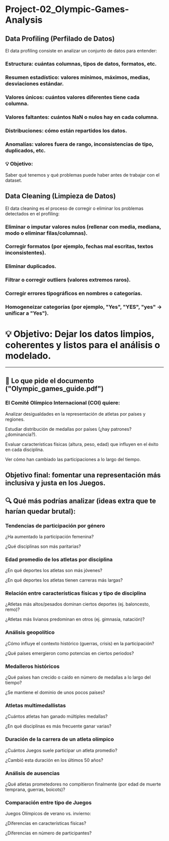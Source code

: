 # Project-02_Olympic-Games-Analysis

## Data Profiling (Perfilado de Datos)
El data profiling consiste en analizar un conjunto de datos para entender:

### Estructura: cuántas columnas, tipos de datos, formatos, etc.

### Resumen estadístico: valores mínimos, máximos, medias, desviaciones estándar.

### Valores únicos: cuántos valores diferentes tiene cada columna.

### Valores faltantes: cuántos NaN o nulos hay en cada columna.

### Distribuciones: cómo están repartidos los datos.

### Anomalías: valores fuera de rango, inconsistencias de tipo, duplicados, etc.

### 💡 Objetivo: 
Saber qué tenemos y qué problemas puede haber antes de trabajar con el dataset.


## Data Cleaning (Limpieza de Datos)
El data cleaning es el proceso de corregir o eliminar los problemas detectados en el profiling:

### Eliminar o imputar valores nulos (rellenar con media, mediana, modo o eliminar filas/columnas).

### Corregir formatos (por ejemplo, fechas mal escritas, textos inconsistentes).

### Eliminar duplicados.

### Filtrar o corregir outliers (valores extremos raros).

### Corregir errores tipográficos en nombres o categorías.

### Homogeneizar categorías (por ejemplo, "Yes", "YES", "yes" → unificar a "Yes").

# 💡 Objetivo: Dejar los datos limpios, coherentes y listos para el análisis o modelado.
__________________________________________________________________________________________________________________________________________________



## 📄 Lo que pide el documento ("Olympic_games_guide.pdf")
### El Comité Olímpico Internacional (COI) quiere:

Analizar desigualdades en la representación de atletas por países y regiones.


Estudiar distribución de medallas por países (¿hay patrones? ¿dominancia?).


Evaluar características físicas (altura, peso, edad) que influyen en el éxito en cada disciplina.


Ver cómo han cambiado las participaciones a lo largo del tiempo.


## Objetivo final: fomentar una representación más inclusiva y justa en los Juegos.
## 🔍 Qué más podrías analizar (ideas extra que te harían quedar brutal):

### Tendencias de participación por género


¿Ha aumentado la participación femenina?


¿Qué disciplinas son más paritarias?


### Edad promedio de los atletas por disciplina


¿En qué deportes los atletas son más jóvenes?


¿En qué deportes los atletas tienen carreras más largas?


### Relación entre características físicas y tipo de disciplina


¿Atletas más altos/pesados dominan ciertos deportes (ej. baloncesto, remo)?


¿Atletas más livianos predominan en otros (ej. gimnasia, natación)?


### Análisis geopolítico


¿Cómo influye el contexto histórico (guerras, crisis) en la participación?


¿Qué países emergieron como potencias en ciertos periodos?


### Medalleros históricos


¿Qué países han crecido o caído en número de medallas a lo largo del tiempo?


¿Se mantiene el dominio de unos pocos países?


### Atletas multimedallistas


¿Cuántos atletas han ganado múltiples medallas?


¿En qué disciplinas es más frecuente ganar varias?


### Duración de la carrera de un atleta olímpico


¿Cuántos Juegos suele participar un atleta promedio?


¿Cambió esta duración en los últimos 50 años?


### Análisis de ausencias


¿Qué atletas prometedores no compitieron finalmente (por edad de muerte temprana, guerras, boicots)?


### Comparación entre tipo de Juegos


Juegos Olímpicos de verano vs. invierno:


¿Diferencias en características físicas?


¿Diferencias en número de participantes?
